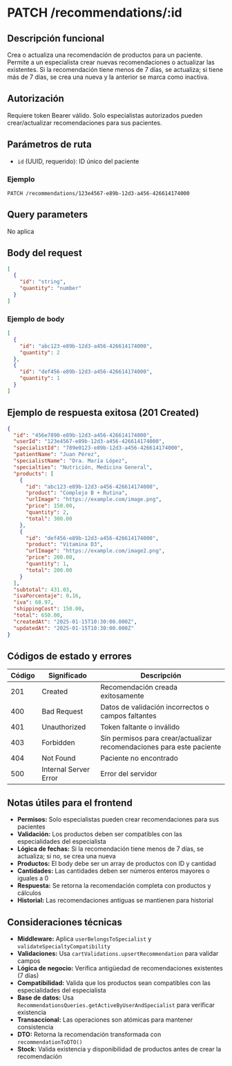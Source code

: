 # PATCH /recommendations/:id

## Descripción funcional

Crea o actualiza una recomendación de productos para un paciente. Permite a un especialista crear nuevas recomendaciones o actualizar las existentes. Si la recomendación tiene menos de 7 días, se actualiza; si tiene más de 7 días, se crea una nueva y la anterior se marca como inactiva.

## Autorización

Requiere token Bearer válido. Solo especialistas autorizados pueden crear/actualizar recomendaciones para sus pacientes.

## Parámetros de ruta

- `id` (UUID, requerido): ID único del paciente

### Ejemplo
```
PATCH /recommendations/123e4567-e89b-12d3-a456-426614174000
```

## Query parameters

No aplica

## Body del request

```json
[
  {
    "id": "string",
    "quantity": "number"
  }
]
```

### Ejemplo de body

```json
[
  {
    "id": "abc123-e89b-12d3-a456-426614174000",
    "quantity": 2
  },
  {
    "id": "def456-e89b-12d3-a456-426614174000",
    "quantity": 1
  }
]
```

## Ejemplo de respuesta exitosa (201 Created)

```json
{
  "id": "456e7890-e89b-12d3-a456-426614174000",
  "userId": "123e4567-e89b-12d3-a456-426614174000",
  "specialistId": "789e0123-e89b-12d3-a456-426614174000",
  "patientName": "Juan Pérez",
  "specialistName": "Dra. María López",
  "specialties": "Nutrición, Medicina General",
  "products": [
    {
      "id": "abc123-e89b-12d3-a456-426614174000",
      "product": "Complejo B + Rutina",
      "urlImage": "https://example.com/image.png",
      "price": 150.00,
      "quantity": 2,
      "total": 300.00
    },
    {
      "id": "def456-e89b-12d3-a456-426614174000",
      "product": "Vitamina D3",
      "urlImage": "https://example.com/image2.png",
      "price": 200.00,
      "quantity": 1,
      "total": 200.00
    }
  ],
  "subtotal": 431.03,
  "ivaPorcentaje": 0.16,
  "iva": 68.97,
  "shippingCost": 150.00,
  "total": 650.00,
  "createdAt": "2025-01-15T10:30:00.000Z",
  "updatedAt": "2025-01-15T10:30:00.000Z"
}
```

## Códigos de estado y errores

| Código | Significado | Descripción |
|--------|-------------|-------------|
| 201 | Created | Recomendación creada exitosamente |
| 400 | Bad Request | Datos de validación incorrectos o campos faltantes |
| 401 | Unauthorized | Token faltante o inválido |
| 403 | Forbidden | Sin permisos para crear/actualizar recomendaciones para este paciente |
| 404 | Not Found | Paciente no encontrado |
| 500 | Internal Server Error | Error del servidor |

## Notas útiles para el frontend

- **Permisos:** Solo especialistas pueden crear recomendaciones para sus pacientes
- **Validación:** Los productos deben ser compatibles con las especialidades del especialista
- **Lógica de fechas:** Si la recomendación tiene menos de 7 días, se actualiza; si no, se crea una nueva
- **Productos:** El body debe ser un array de productos con ID y cantidad
- **Cantidades:** Las cantidades deben ser números enteros mayores o iguales a 0
- **Respuesta:** Se retorna la recomendación completa con productos y cálculos
- **Historial:** Las recomendaciones antiguas se mantienen para historial

## Consideraciones técnicas

- **Middleware:** Aplica `userBelongsToSpecialist` y `validateSpecialtyCompatibility`
- **Validaciones:** Usa `cartValidations.upsertRecommendation` para validar campos
- **Lógica de negocio:** Verifica antigüedad de recomendaciones existentes (7 días)
- **Compatibilidad:** Valida que los productos sean compatibles con las especialidades del especialista
- **Base de datos:** Usa `RecommendationsQueries.getActiveByUserAndSpecialist` para verificar existencia
- **Transaccional:** Las operaciones son atómicas para mantener consistencia
- **DTO:** Retorna la recomendación transformada con `recommendationToDTO()`
- **Stock:** Valida existencia y disponibilidad de productos antes de crear la recomendación

